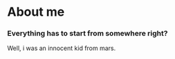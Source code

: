 <h1> About me </h1>
<h3>Everything has to start from somewhere right?</h3>

Well, i was an innocent kid from mars.
